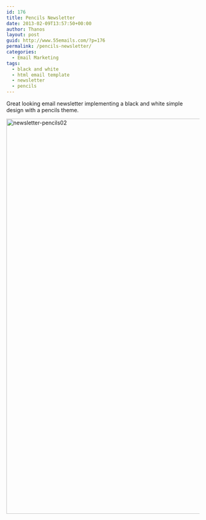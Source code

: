 ```yaml
---
id: 176
title: Pencils Newsletter
date: 2013-02-09T13:57:50+00:00
author: Thanos
layout: post
guid: http://www.55emails.com/?p=176
permalink: /pencils-newsletter/
categories:
  - Email Marketing
tags:
  - black and white
  - html email template
  - newsletter
  - pencils
---
```

Great looking email newsletter implementing a black and white simple design with a pencils theme.<!--more-->

<img class="alignnone size-full wp-image-179" alt="newsletter-pencils02" src="http://www.55emails.com/wp-content/uploads/NL_01.jpg" width="800" height="1031" />